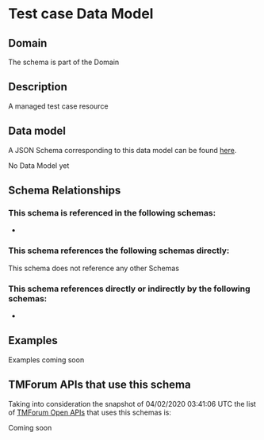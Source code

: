 # Test case Data Model

## Domain

The  schema is part of the  Domain

## Description

A managed test case resource

## Data model

A JSON Schema corresponding to this data model can be found
[here](https://github.com/tmforum-rand/schemas/blob/candidates/Common/TestCase.schema.json).

No Data Model yet

## Schema Relationships

### This schema is referenced in the following schemas:

-

### This schema references the following schemas directly:

This schema does not reference any other Schemas

### This schema references directly or indirectly by the following schemas:

-



## Examples

Examples coming soon

## TMForum APIs that use this schema

Taking into consideration the snapshot of 04/02/2020 03:41:06 UTC the list of [TMForum Open APIs](https://www.tmforum.org/open-apis/) that uses this schemas is:

Coming soon